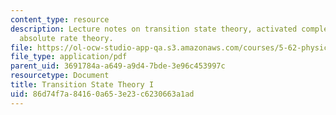 ```yaml
---
content_type: resource
description: Lecture notes on transition state theory, activated complex theory, and
  absolute rate theory.
file: https://ol-ocw-studio-app-qa.s3.amazonaws.com/courses/5-62-physical-chemistry-ii-spring-2008/86d74f7a84160a653e23c6230663a1ad_33_562ln08.pdf
file_type: application/pdf
parent_uid: 3691784a-a649-a9d4-7bde-3e96c453997c
resourcetype: Document
title: Transition State Theory I
uid: 86d74f7a-8416-0a65-3e23-c6230663a1ad
---
```

